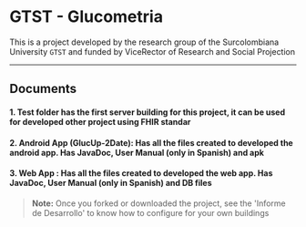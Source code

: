 GTST - Glucometria
===================

This is a project developed by the research group of the Surcolombiana University `GTST` and funded by ViceRector of Research and Social Projection

----------


Documents
-------------

#### 1. Test folder has the first server building for this project, it can be used for developed other project using FHIR standar

#### 2.  Android App (GlucUp-2Date): Has all the files created to developed the android app. Has JavaDoc, User Manual (only in Spanish) and apk

#### 3.  Web App : Has all the files created to developed the web app. Has JavaDoc, User Manual (only in Spanish) and DB files


> **Note:** Once you forked or downloaded the project, see the 'Informe de Desarrollo' to know how to configure for your own buildings
